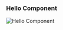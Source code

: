 


### Hello Component
![Hello Component](<img width="368" height="244" alt="Image" src="https://github.com/user-attachments/assets/f8d0d62a-3534-4a24-bd51-36e520473fb6" />)